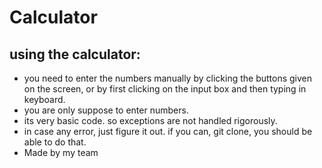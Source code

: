 # Calculator

## using the calculator:
* you need to enter the numbers manually by clicking the buttons given on the screen, or by first clicking on the input box and then typing in keyboard. 
* you are only suppose to enter numbers. 
* its very basic code. so exceptions are not handled rigorously. 
* in case any error, just figure it out. if you can, git clone, you should be able to do that. 
* Made by my team